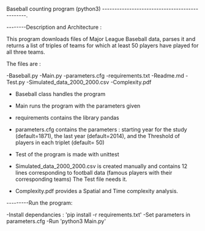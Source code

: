 Baseball counting program (python3)
-----------------------------------------------.

--------Description and Architecture :

This program downloads files of Major League Baseball data, parses it and returns a list of triples of teams for which at least 50 players have played for all three teams.

The files are :

-Baseball.py 
-Main.py
-parameters.cfg
-requirements.txt
-Readme.md
-Test.py
-Simulated_data_2000_2000.csv
-Complexity.pdf

* Baseball class handles the program

* Main runs the program with the parameters given

* requirements contains the library pandas

* parameters.cfg contains the parameters : starting year for the study (default=1871), the last year (default=2014), and the Threshold of players in each triplet (default= 50)

* Test of the program is made with unittest

* Simulated_data_2000_2000.csv is created manually and contains 12 lines corresponding to football data (famous players with their corresponding teams)
The Test file needs it.

* Complexity.pdf provides a Spatial and Time complexity analysis.


---------Run the program:

-Install dependancies : 'pip install -r requirements.txt'
-Set parameters in parameters.cfg 
-Run 'python3 Main.py'


